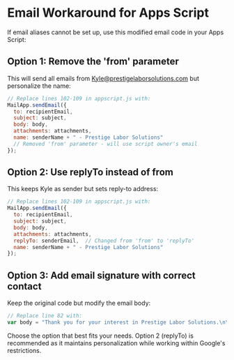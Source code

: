 # Email Workaround for Apps Script

If email aliases cannot be set up, use this modified email code in your Apps Script:

## Option 1: Remove the 'from' parameter
This will send all emails from Kyle@prestigelaborsolutions.com but personalize the name:

```javascript
// Replace lines 102-109 in appscript.js with:
MailApp.sendEmail({
  to: recipientEmail,
  subject: subject,
  body: body,
  attachments: attachments,
  name: senderName + " - Prestige Labor Solutions"
  // Removed 'from' parameter - will use script owner's email
});
```

## Option 2: Use replyTo instead of from
This keeps Kyle as sender but sets reply-to address:

```javascript
// Replace lines 102-109 in appscript.js with:
MailApp.sendEmail({
  to: recipientEmail,
  subject: subject,
  body: body,
  attachments: attachments,
  replyTo: senderEmail,  // Changed from 'from' to 'replyTo'
  name: senderName + " - Prestige Labor Solutions"
});
```

## Option 3: Add email signature with correct contact
Keep the original code but modify the email body:

```javascript
// Replace line 82 with:
var body = "Thank you for your interest in Prestige Labor Solutions.\n\nPlease find attached our rate sheets and servicing cities information.\n\nIf you have any questions, please don't hesitate to reach out.\n\nBest regards,\n" + senderName + "\nPrestige Labor Solutions Team\n\nDirect Contact: " + senderEmail;
```

Choose the option that best fits your needs. Option 2 (replyTo) is recommended as it maintains personalization while working within Google's restrictions.